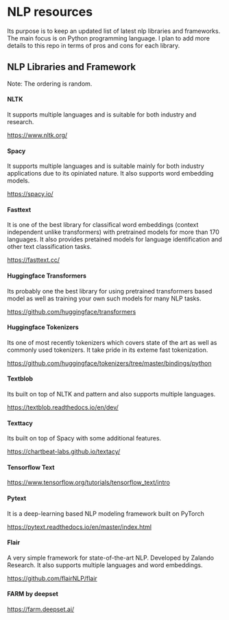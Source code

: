 # NLP resources
Its purpose is to keep an updated list of latest nlp libraries and frameworks. The main focus is on Python programming language. I plan to add more details to this repo in terms of pros and cons for each library. 


## NLP Libraries and Framework

Note: The ordering is random.

#### NLTK 
It supports multiple languages and is suitable for both industry and research.

  https://www.nltk.org/

#### Spacy
It supports multiple languages and is suitable mainly for both industry applications due to its opiniated nature. It also supports word embedding models.

  https://spacy.io/
  
#### Fasttext
It is one of the best library for classifical word embeddings (context independent unlike transformers) with pretrained models for more than 170 languages. It also provides pretained models for language identification and other text classification tasks.

  https://fasttext.cc/
  
#### Huggingface Transformers 
Its probably one the best library for using pretrained transformers based model as well as training your own such models for many NLP tasks.

  https://github.com/huggingface/transformers

#### Huggingface Tokenizers

Its one of most recently tokenizers which covers state of the art as well as commonly used tokenizers. It take pride in its exteme fast tokenization.

  https://github.com/huggingface/tokenizers/tree/master/bindings/python

#### Textblob 
Its built on top of NLTK and pattern and also supports multiple languages.

  https://textblob.readthedocs.io/en/dev/

#### Texttacy 
Its built on top of Spacy with some additional features.

  https://chartbeat-labs.github.io/textacy/

#### Tensorflow Text

  https://www.tensorflow.org/tutorials/tensorflow_text/intro

#### Pytext
It is a deep-learning based NLP modeling framework built on PyTorch

  https://pytext.readthedocs.io/en/master/index.html

#### Flair
A very simple framework for state-of-the-art NLP. Developed by Zalando Research. It also supports multiple languages and word embeddings.

  https://github.com/flairNLP/flair

#### FARM by deepset

  https://farm.deepset.ai/



